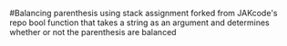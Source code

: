 #Balancing parenthesis using stack assignment
forked from JAKcode's repo
bool function that takes a string as an argument and determines whether or not the parenthesis are balanced
